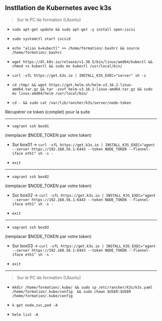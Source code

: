 ## Instllation de Kubernetes avec k3s

> Sur le PC de formation (Ubuntu)

- `sudo apt-get update && sudo apt-get -y install open-iscsi`

- `sudo systemctl start iscsid`

- `echo "alias k=kubectl" >> /home/formation/.bashrc && source /home/formation/.bashrc`

- `wget https://dl.k8s.io/release/v1.30.5/bin/linux/amd64/kubectl && chmod +x kubectl && sudo mv kubectl /usr/local/bin/`

- `curl -sfL https://get.k3s.io | INSTALL_K3S_EXEC="server" sh -s`

- `cd /tmp/ && wget https://get.helm.sh/helm-v3.16.2-linux-amd64.tar.gz && tar -zxvf helm-v3.16.2-linux-amd64.tar.gz && sudo mv linux-amd64/helm /usr/local/bin/`

- `cd - && sudo cat /var/lib/rancher/k3s/server/node-token`

Récupérer ce token (complet) pour la suite

---

- `vagrant ssh box01`

(remplacer $NODE_TOKEN par votre token)

- Sur box01 -> `curl -sfL https://get.k3s.io | INSTALL_K3S_EXEC="agent --server https://192.168.56.1:6443 --token NODE_TOKEN --flannel-iface eth1" sh -s -`

- `exit`

---

- `vagrant ssh box02`

(remplacer $NODE_TOKEN par votre token)

- Sur box02 -> `curl -sfL https://get.k3s.io | INSTALL_K3S_EXEC="agent --server https://192.168.56.1:6443 --token NODE_TOKEN --flannel-iface eth1" sh -s -`

- `exit`

---

- `vagrant ssh box03`

(remplacer $NODE_TOKEN par votre token)

- Sur box03 -> `curl -sfL https://get.k3s.io | INSTALL_K3S_EXEC="agent --server https://192.168.56.1:6443 --token NODE_TOKEN --flannel-iface eth1" sh -s -`

- `exit`

---

> Sur le PC de formation (Ubuntu)

- `mkdir /home/formation/.kube/ && sudo cp /etc/rancher/k3s/k3s.yaml /home/formation/.kube/config  && sudo chown $USER:$USER /home/formation/.kube/config`

- `k get node,svc,pod -A`

- `helm list -A`

